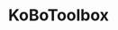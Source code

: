 ---
codehost: https://github.com/https://github.com/kobotoolbox
logohandle: kobotoolbox
sort: kobotoolbox
title: KoBoToolbox
twitter: https://x.com/kobotoolbox
website: https://www.kobotoolbox.org/
---